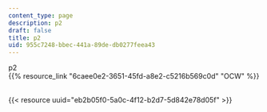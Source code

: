 ```yaml
---
content_type: page
description: p2
draft: false
title: p2
uid: 955c7248-bbec-441a-89de-db0277feea43
---
```

p2  
{{% resource_link "6caee0e2-3651-45fd-a8e2-c5216b569c0d" "OCW" %}}  
 

{{< resource uuid="eb2b05f0-5a0c-4f12-b2d7-5d842e78d05f" >}}